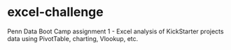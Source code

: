 # excel-challenge
Penn Data Boot Camp assignment 1 - Excel analysis of KickStarter projects data using PivotTable, charting, Vlookup, etc.
